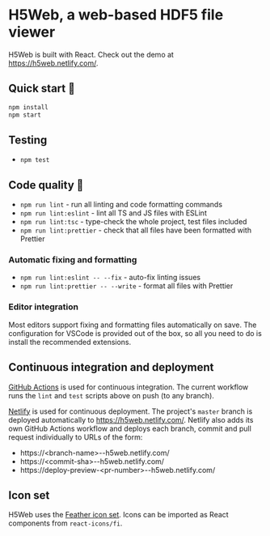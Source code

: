 # H5Web, a web-based HDF5 file viewer

H5Web is built with React. Check out the demo at https://h5web.netlify.com/.

## Quick start 🚀

```bash
npm install
npm start
```

## Testing

- `npm test`

## Code quality 🔎

- `npm run lint` - run all linting and code formatting commands
- `npm run lint:eslint` - lint all TS and JS files with ESLint
- `npm run lint:tsc` - type-check the whole project, test files included
- `npm run lint:prettier` - check that all files have been formatted with Prettier

### Automatic fixing and formatting

- `npm run lint:eslint -- --fix` - auto-fix linting issues
- `npm run lint:prettier -- --write` - format all files with Prettier

### Editor integration

Most editors support fixing and formatting files automatically on save. The configuration for VSCode is provided out of
the box, so all you need to do is install the recommended extensions.

## Continuous integration and deployment

[GitHub Actions](https://github.com/silx-kit/h5web/actions) is used for continuous integration. The current workflow
runs the `lint` and `test` scripts above on push (to any branch).

[Netlify](https://www.netlify.com/) is used for continuous deployment. The project's `master` branch is deployed
automatically to https://h5web.netlify.com/. Netlify also adds its own GitHub Actions workflow and deploys each branch,
commit and pull request individually to URLs of the form:

- https:\//<branch-name\>--h5web.netlify.com/
- https:\//<commit-sha\>--h5web.netlify.com/
- https:\//deploy-preview-<pr-number\>--h5web.netlify.com/

## Icon set

H5Web uses the [Feather icon set](https://react-icons.netlify.com/#/icons/fi). Icons can be imported as React components
from `react-icons/fi`.
